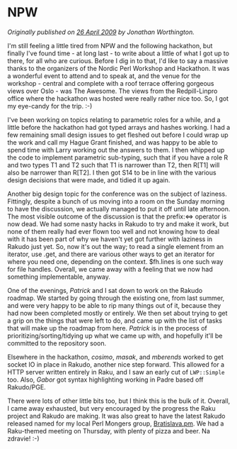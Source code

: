 # NPW
    
*Originally published on [26 April 2009](https://use-perl.github.io/user/JonathanWorthington/journal/38875/) by Jonathan Worthington.*

I'm still feeling a little tired from NPW and the following hackathon, but finally I've found time - at long last - to write about a little of what I got up to there, for all who are curious. Before I dig in to that, I'd like to say a massive thanks to the organizers of the Nordic Perl Workshop and Hackathon. It was a wonderful event to attend and to speak at, and the venue for the workshop - central and complete with a roof terrace offering gorgeous views over Oslo - was The Awesome. The views from the Redpill-Linpro office where the hackathon was hosted were really rather nice too. So, I got my eye-candy for the trip. :-)

I've been working on topics relating to parametric roles for a while, and a little before the hackathon had got typed arrays and hashes working. I had a few remaining small design issues to get fleshed out before I could wrap up the work and call my Hague Grant finished, and was happy to be able to spend time with Larry working out the answers to them. I then whipped up the code to implement parametric sub-typing, such that if you have a role R and two types T1 and T2 such that T1 is narrower than T2, then R[T1] will also be narrower than R[T2]. I then got S14 to be in line with the various design decisions that were made, and tidied it up again.

Another big design topic for the conference was on the subject of laziness. Fittingly, despite a bunch of us moving into a room on the Sunday morning to have the discussion, we actually managed to put it off until late afternoon. The most visible outcome of the discussion is that the prefix:<=> operator is now dead. We had some nasty hacks in Rakudo to try and make it work, but none of them really had ever flown too well and not knowing how to deal with it has been part of why we haven't yet got further with laziness in Rakudo just yet. So, now it's out the way; to read a single element from an iterator, use .get, and there are various other ways to get an iterator for where you need one, depending on the context. $fh.lines is one such way for file handles. Overall, we came away with a feeling that we now had something implementable, anyway.

One of the evenings, *Patrick* and I sat down to work on the Rakudo roadmap. We started by going through the existing one, from last summer, and were very happy to be able to rip many things out of it, because they had now been completed mostly or entirely. We then set about trying to get a grip on the things that were left to do, and came up with the list of tasks that will make up the roadmap from here. *Patrick* is in the process of prioritizing/sorting/tidying up what we came up with, and hopefully it'll be committed to the repository soon.

Elsewhere in the hackathon, *cosimo*, *masak*, and *mberends* worked to get socket IO in place in Rakudo, another nice step forward. This allowed for a HTTP server written entirely in Raku, and I saw an early cut of `LWP::Simple` too. Also, *Gabor* got syntax highlighting working in Padre based off Rakudo/PGE.

There were lots of other little bits too, but I think this is the bulk of it. Overall, I came away exhausted, but very encouraged by the progress the Raku project and Rakudo are making. It was also great to have the latest Rakudo released named for my local Perl Mongers group, [Bratislava.pm](http://bratislava.pm.org/). We had a Raku-themed meeting on Thursday, with plenty of pizza and beer. Na zdravie! :-)
